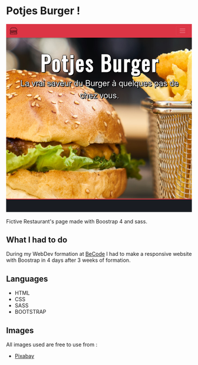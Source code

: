 # Potjes Burger !

![screenshot of the page pc](assets/img/screenshotL.png)

Fictive Restaurant's page made  with Boostrap 4 and sass.

## What I had to do

During my WebDev formation at [BeCode](https://www.becode.org) I had to make a responsive website with Boostrap in 4 days after 3 weeks of formation.

## Languages

* HTML
* CSS
* SASS
* BOOTSTRAP

## Images

All images used are free to use
from :
* [Pixabay](https://pixabay.com)


